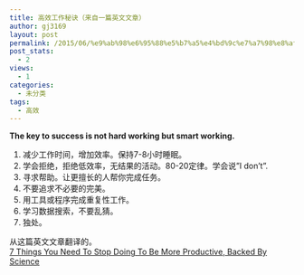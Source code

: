 ```yaml
---
title: 高效工作秘诀（来自一篇英文文章）
author: gj3169
layout: post
permalink: /2015/06/%e9%ab%98%e6%95%88%e5%b7%a5%e4%bd%9c%e7%a7%98%e8%af%80%ef%bc%88%e6%9d%a5%e8%87%aa%e4%b8%80%e7%af%87%e8%8b%b1%e6%96%87%e6%96%87%e7%ab%a0%ef%bc%89/
post_stats:
  - 2
views:
  - 1
categories:
  - 未分类
tags:
  - 高效
---
```

**The key to success is not hard working but smart working.**

  1. 减少工作时间，增加效率。保持7-8小时睡眠。
  2. 学会拒绝，拒绝低效率，无结果的活动。80-20定律。学会说&#8221;I don&#8217;t&#8221;.
  3. 寻求帮助。让更擅长的人帮你完成任务。
  4. 不要追求不必要的完美。
  5. 用工具或程序完成重复性工作。
  6. 学习数据搜索，不要乱猜。
  7. 独处。

从这篇英文文章翻译的。  
<a class=" wrap external" href="https://medium.com/@cammipham/7-things-you-need-to-stop-doing-to-be-more-productive-backed-by-science-a988c17383a6" target="_blank" rel="nofollow noreferrer">7 Things You Need To Stop Doing To Be More Productive, Backed By Science<i class="icon-external"></i></a>